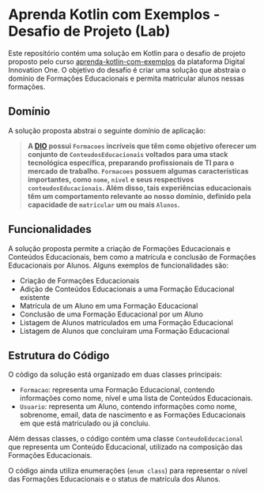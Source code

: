 # Aprenda Kotlin com Exemplos - Desafio de Projeto (Lab)

Este repositório contém uma solução em Kotlin para o desafio de projeto proposto pelo curso  [aprenda-kotlin-com-exemplos](https://github.com/digitalinnovationone/aprenda-kotlin-com-exemplos) da plataforma Digital Innovation One. O objetivo do desafio é criar uma solução que abstraia o domínio de Formações Educacionais e permita matricular alunos nessas formações.

## Domínio

A solução proposta abstrai o seguinte domínio de aplicação:

> **A [DIO](https://web.dio.me) possui `Formacoes` incríveis que têm como objetivo oferecer um conjunto de `ConteudosEducacionais` voltados para uma stack tecnológica específica, preparando profissionais de TI para o mercado de trabalho. `Formacoes` possuem algumas características importantes, como `nome`, `nivel` e seus respectivos `conteudosEducacionais`. Além disso, tais experiências educacionais têm um comportamento relevante ao nosso domínio, definido pela capacidade de `matricular` um ou mais `Alunos`.**

## Funcionalidades

A solução proposta permite a criação de Formações Educacionais e Conteúdos Educacionais, bem como a matrícula e conclusão de Formações Educacionais por Alunos. Alguns exemplos de funcionalidades são:

- Criação de Formações Educacionais
- Adição de Conteúdos Educacionais a uma Formação Educacional existente
- Matrícula de um Aluno em uma Formação Educacional
- Conclusão de uma Formação Educacional por um Aluno
- Listagem de Alunos matriculados em uma Formação Educacional
- Listagem de Alunos que concluíram uma Formação Educacional

## Estrutura do Código

O código da solução está organizado em duas classes principais:

- `Formacao`: representa uma Formação Educacional, contendo informações como nome, nível e uma lista de Conteúdos Educacionais.
- `Usuario`: representa um Aluno, contendo informações como nome, sobrenome, email, data de nascimento e as Formações Educacionais em que está matriculado ou já concluiu.

Além dessas classes, o código contém uma classe `ConteudoEducacional` que representa um Conteúdo Educacional, utilizado na composição das Formações Educacionais.

O código ainda utiliza enumerações (`enum class`) para representar o nível das Formações Educacionais e o status de matrícula dos Alunos.
